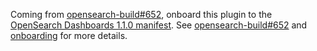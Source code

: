 Coming from [opensearch-build#652](https://github.com/opensearch-project/opensearch-build/issues/652), onboard this plugin to the [OpenSearch Dashboards 1.1.0 manifest](https://github.com/opensearch-project/opensearch-build/blob/main/manifests/1.1.0/opensearch-dashboards-1.1.0.yml). See [opensearch-build#652](https://github.com/opensearch-project/opensearch-build/issues/652) and [onboarding](https://github.com/opensearch-project/opensearch-build/blob/main/ONBOARDING.md) for more details.